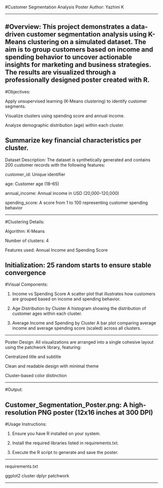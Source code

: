 #Customer Segmentation Analysis Poster
Author: Yazhini K 

---
#Overview:
This project demonstrates a data-driven customer segmentation analysis using K-Means clustering on a simulated dataset. The aim is to group customers based on income and spending behavior to uncover actionable insights for marketing and business strategies. The results are visualized through a professionally designed poster created with R.
---
#Objectives:

Apply unsupervised learning (K-Means clustering) to identify customer segments.

Visualize clusters using spending score and annual income.

Analyze demographic distribution (age) within each cluster.

Summarize key financial characteristics per cluster.
---

Dataset Description: The dataset is synthetically generated and contains 200 customer records with the following features:

customer_id: Unique identifier

age: Customer age (18–65)

annual_income: Annual income in USD (20,000–120,000)

spending_score: A score from 1 to 100 representing customer spending behavior

---
#Clustering Details:

Algorithm: K-Means

Number of clusters: 4

Features used: Annual Income and Spending Score

Initialization: 25 random starts to ensure stable convergence
---

#Visual Components:

1. Income vs Spending Score
A scatter plot that illustrates how customers are grouped based on income and spending behavior.


2. Age Distribution by Cluster
A histogram showing the distribution of customer ages within each cluster.


3. Average Income and Spending by Cluster
A bar plot comparing average income and average spending score (scaled) across all clusters.


---
Poster Design: All visualizations are arranged into a single cohesive layout using the patchwork library, featuring:

Centralized title and subtitle

Clean and readable design with minimal theme

Cluster-based color distinction

---
#Output:

Customer_Segmentation_Poster.png: A high-resolution PNG poster (12x16 inches at 300 DPI)
---
#Usage Instructions:

1. Ensure you have R installed on your system.


2. Install the required libraries listed in requirements.txt.


3. Execute the R script to generate and save the poster.






---

requirements.txt

ggplot2
cluster
dplyr
patchwork


---


